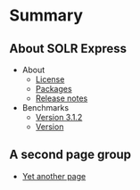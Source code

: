 # Summary

## About SOLR Express

* About
    * [License](about/license.md)
    * [Packages](about/packages.md)
	* [Release notes](about/release-notes)
* Benchmarks
    * [Version 3.1.2](benchmarks/version-3.1.2.md)
    * [Version ](benchmarks/version-5.md)
    
## A second page group

* [Yet another page](another-page.md)